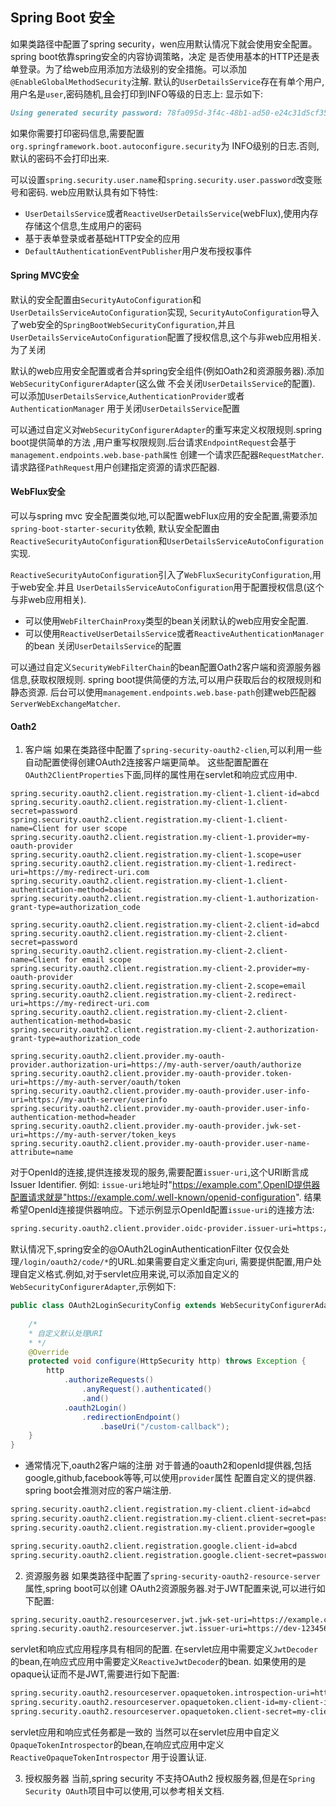 Spring Boot 安全
---
如果类路径中配置了spring security，wen应用默认情况下就会使用安全配置。spring boot依靠spring安全的内容协调策略，决定
是否使用基本的HTTP还是表单登录。为了给web应用添加方法级别的安全措施。可以添加`@EnableGlobalMethodSecurity`注解.
默认的`UserDetailsService`存在有单个用户,用户名是`user`,密码随机,且会打印到INFO等级的日志上:
显示如下:
```markdown
Using generated security password: 78fa095d-3f4c-48b1-ad50-e24c31d5cf35
```
如果你需要打印密码信息,需要配置`org.springframework.boot.autoconfigure.security`为
INFO级别的日志.否则,默认的密码不会打印出来.

可以设置`spring.security.user.name`和`spring.security.user.password`改变账号和密码.
web应用默认具有如下特性:
+ `UserDetailsService`或者`ReactiveUserDetailsService`(webFlux),使用内存存储这个信息,生成用户的密码
+ 基于表单登录或者基础HTTP安全的应用
+ `DefaultAuthenticationEventPublisher`用户发布授权事件


#### Spring MVC安全
默认的安全配置由`SecurityAutoConfiguration`和`UserDetailsServiceAutoConfiguration`实现,
`SecurityAutoConfiguration`导入了web安全的`SpringBootWebSecurityConfiguration`,并且
`UserDetailsServiceAutoConfiguration`配置了授权信息,这个与非web应用相关.为了关闭

默认的web应用安全配置或者合并spring安全组件(例如Oath2和资源服务器).添加`WebSecurityConfigurerAdapter`(这么做
不会关闭`UserDetailsService`的配置).
可以添加`UserDetailsService`,`AuthenticationProvider`或者`AuthenticationManager`
用于关闭`UserDetailsService`配置

可以通过自定义对`WebSecurityConfigurerAdapter`的重写来定义权限规则.spring boot提供简单的方法
,用户重写权限规则.后台请求`EndpointRequest`会基于`management.endpoints.web.base-path属性`
创建一个请求匹配器`RequestMatcher`.请求路径`PathRequest`用户创建指定资源的请求匹配器.

#### WebFlux安全
可以与spring mvc 安全配置类似地,可以配置webFlux应用的安全配置,需要添加`spring-boot-starter-security`依赖,
默认安全配置由`ReactiveSecurityAutoConfiguration`和`UserDetailsServiceAutoConfiguration`实现.

`ReactiveSecurityAutoConfiguration`引入了`WebFluxSecurityConfiguration`,用于web安全.并且
`UserDetailsServiceAutoConfiguration`用于配置授权信息(这个与非web应用相关).

+ 可以使用`WebFilterChainProxy`类型的bean关闭默认的web应用安全配置.
+ 可以使用`ReactiveUserDetailsService`或者`ReactiveAuthenticationManager`的bean
关闭`UserDetailsService`的配置

可以通过自定义`SecurityWebFilterChain`的bean配置Oath2客户端和资源服务器信息,获取权限规则.
spring boot提供简便的方法,可以用户获取后台的权限规则和静态资源.
后台可以使用`management.endpoints.web.base-path`创建web匹配器`ServerWebExchangeMatcher`.

#### Oath2

1. 客户端
如果在类路径中配置了`spring-security-oauth2-clien`,可以利用一些自动配置使得创建OAuth2连接客户端更简单。
这些配置配置在`OAuth2ClientProperties`下面,同样的属性用在servlet和响应式应用中.
```properties
spring.security.oauth2.client.registration.my-client-1.client-id=abcd
spring.security.oauth2.client.registration.my-client-1.client-secret=password
spring.security.oauth2.client.registration.my-client-1.client-name=Client for user scope
spring.security.oauth2.client.registration.my-client-1.provider=my-oauth-provider
spring.security.oauth2.client.registration.my-client-1.scope=user
spring.security.oauth2.client.registration.my-client-1.redirect-uri=https://my-redirect-uri.com
spring.security.oauth2.client.registration.my-client-1.client-authentication-method=basic
spring.security.oauth2.client.registration.my-client-1.authorization-grant-type=authorization_code

spring.security.oauth2.client.registration.my-client-2.client-id=abcd
spring.security.oauth2.client.registration.my-client-2.client-secret=password
spring.security.oauth2.client.registration.my-client-2.client-name=Client for email scope
spring.security.oauth2.client.registration.my-client-2.provider=my-oauth-provider
spring.security.oauth2.client.registration.my-client-2.scope=email
spring.security.oauth2.client.registration.my-client-2.redirect-uri=https://my-redirect-uri.com
spring.security.oauth2.client.registration.my-client-2.client-authentication-method=basic
spring.security.oauth2.client.registration.my-client-2.authorization-grant-type=authorization_code

spring.security.oauth2.client.provider.my-oauth-provider.authorization-uri=https://my-auth-server/oauth/authorize
spring.security.oauth2.client.provider.my-oauth-provider.token-uri=https://my-auth-server/oauth/token
spring.security.oauth2.client.provider.my-oauth-provider.user-info-uri=https://my-auth-server/userinfo
spring.security.oauth2.client.provider.my-oauth-provider.user-info-authentication-method=header
spring.security.oauth2.client.provider.my-oauth-provider.jwk-set-uri=https://my-auth-server/token_keys
spring.security.oauth2.client.provider.my-oauth-provider.user-name-attribute=name
```

对于OpenId的连接,提供连接发现的服务,需要配置`issuer-uri`,这个URI断言成Issuer Identifier.
例如:
`issue-uri`地址时"https://example.com",OpenID提供器配置请求就是"https://example.com/.well-known/openid-configuration".
结果希望OpenId连接提供器响应。下述示例显示OpenId配置`issue-uri`的连接方法:
```markdown
spring.security.oauth2.client.provider.oidc-provider.issuer-uri=https://dev-123456.oktapreview.com/oauth2/default/
```

默认情况下,spring安全的@OAuth2LoginAuthenticationFilter 仅仅会处理`/login/oauth2/code/*`的URL.如果需要自定义重定向uri,
需要提供配置,用户处理自定义格式.例如,对于servlet应用来说,可以添加自定义的`WebSecurityConfigurerAdapter`,示例如下:
```java
public class OAuth2LoginSecurityConfig extends WebSecurityConfigurerAdapter {
	
	/*
	* 自定义默认处理URI
	* */
    @Override
    protected void configure(HttpSecurity http) throws Exception {
        http
            .authorizeRequests()
                .anyRequest().authenticated()
                .and()
            .oauth2Login()
                .redirectionEndpoint()
                    .baseUri("/custom-callback");
    }
}
```

+ 通常情况下,oauth2客户端的注册
对于普通的oauth2和openId提供器,包括google,github,facebook等等,可以使用`provider`属性
配置自定义的提供器. spring boot会推测对应的客户端注册.
```markdown
spring.security.oauth2.client.registration.my-client.client-id=abcd
spring.security.oauth2.client.registration.my-client.client-secret=password
spring.security.oauth2.client.registration.my-client.provider=google

spring.security.oauth2.client.registration.google.client-id=abcd
spring.security.oauth2.client.registration.google.client-secret=password
```

2. 资源服务器
如果类路径中配置了`spring-security-oauth2-resource-server`属性,spring boot可以创建
OAuth2资源服务器.对于JWT配置来说,可以进行如下配置:
```markdown
spring.security.oauth2.resourceserver.jwt.jwk-set-uri=https://example.com/oauth2/default/v1/keys
spring.security.oauth2.resourceserver.jwt.issuer-uri=https://dev-123456.oktapreview.com/oauth2/default/
```
servlet和响应式应用程序具有相同的配置.
在servlet应用中需要定义`JwtDecoder`的bean,在响应式应用中需要定义`ReactiveJwtDecoder`的bean.
如果使用的是opaque认证而不是JWT,需要进行如下配置:
```markdown
spring.security.oauth2.resourceserver.opaquetoken.introspection-uri=https://example.com/check-token
spring.security.oauth2.resourceserver.opaquetoken.client-id=my-client-id
spring.security.oauth2.resourceserver.opaquetoken.client-secret=my-client-secret
```
servlet应用和响应式任务都是一致的
当然可以在servlet应用中自定义`OpaqueTokenIntrospector`的bean,在响应式应用中定义`ReactiveOpaqueTokenIntrospector`
用于设置认证.

3. 授权服务器
当前,spring security 不支持OAuth2 授权服务器,但是在`Spring Security OAuth`项目中可以使用,可以参考相关文档.